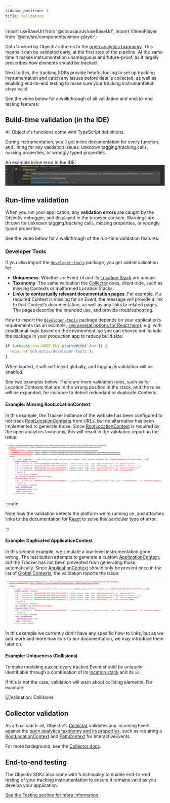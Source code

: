 ```yaml
---
sidebar_position: 4
title: Validation
---
```


import useBaseUrl from '@docusaurus/useBaseUrl';
import VimeoPlayer from '@site/src/components/vimeo-player';

Data tracked by Objectiv adheres to the [open analytics taxonomy](/taxonomy/introduction.md). This means it 
can be validated early, at the first step of the pipeline. At the same time it makes instrumentation 
unambiguous and future-proof, as it largely prescribes how elements should be tracked. 

Next to this, the tracking SDKs provide helpful tooling to set up tracking instrumentation and catch any 
issues before data is collected, as well as enabling end-to-end testing to make sure your tracking 
instrumentation stays valid.

See the video below for a walkthrough of all validation and end-to-end testing features:

<VimeoPlayer 
  id="product-demo-validation-and-e2e-testing" 
  videoId="724854129" 
  paddingBottom="58.25%" />

## Build-time validation (in the IDE)
All Objectiv's functions come with TypeScript definitions.

During instrumentation, you'll get inline documentation for every function, and linting for any validation 
issues: unknown tagging/tracking calls, missing properties, or wrongly typed properties.

An example inline error in the IDE:
![IDE validation: property id](../../../static/img/docs/ide-typescript-validation.png)

## Run-time validation

When you run your application, any **validation errors** are caught by the Objectiv debugger, and displayed 
in the browser console. Warnings are thrown for unknown tagging/tracking calls, missing properties, or 
wrongly typed properties.

See the video below for a walkthrough of the run-time validation features:

<VimeoPlayer 
  id="product-demo-validation" 
  videoId="722912732" 
  paddingBottom="45%" />

### Developer Tools
If you also import the [`developer-tools`](https://www.npmjs.com/package/@objectiv/developer-tools) package,
you get added validation for:
* **Uniqueness**: Whether an Event `id` and its [Location Stack](locations.md) are unique.
* **Taxonomy**: The same validation the [Collector](/tracking/backend/introduction.md) does, client-side, 
  such as missing Contexts or malformed Location Stacks.
* **Links to contextually relevant documentation pages**: For example, if a required Context is missing for an 
  Event, the message will provide a link to that Context’s documentation, as well as any links to related 
  pages. The pages describe the intended use, and provide troubleshooting.

How to import the [`developer-tools`](https://www.npmjs.com/package/@objectiv/developer-tools) package depends 
on your application’s requirements (as an example, 
[see several options for React here](../react/how-to-guides/configuring-logging.md#enabling-developer-tools)), 
e.g. with conditional logic based on the environment, so you can choose not include the package in your 
production app to reduce build size:

```js
if (process.env.NODE_ENV.startsWith('dev')) {
  require('@objectiv/developer-tools');
}
```

When loaded, it will self-inject globally, and logging & validation will be enabled.

See two examples below. There are more validation rules, such as for Location Contexts that are in the wrong 
position in the stack, and the rules will be expanded, for instance to detect redundant or duplicate Contexts.


#### Example: Missing RootLocationContext
In this example, the Tracker instance of the website has been configured to not track 
[RootLocationContexts](../../taxonomy/reference/location-contexts/RootLocationContext.md) from URLs, but no 
alternative has been implemented to generate those. Since 
[RootLocationContext](../../taxonomy/reference/location-contexts/RootLocationContext.md) is required by the 
open analytics taxonomy, this will result in the validation reporting the issue:

![Validation: Missing RootLocationContext](../../../static/img/docs/missing-rootlocationcontext.png)

:::note

Note how the validation detects the platform we're running on, and attaches links to the documentation 
for [React](../react/introduction.md) to solve this particular type of error.

:::

#### Example: Duplicated ApplicationContext
In this second example, we simulate a low-level instrumentation gone wrong. The test button attempts to 
generate a custom [ApplicationContext](../../taxonomy/reference/global-contexts/ApplicationContext.md), but 
the Tracker has not been prevented from generating those automatically. Since 
[ApplicationContext](../../taxonomy/reference/global-contexts/ApplicationContext.md) should only be present 
once in the list of [Global Contexts](../../taxonomy/reference/global-contexts/overview.md), the validation 
reports the issue:

![Validation: Duplicated ApplicationContext](../../../static/img/docs/duplicated-applicationcontext.png)

In this example we currently don't have any specific how-to links, but as we add more and more how-to's to 
our documentation, we may introduce them later on.

#### Example: Uniqueness (Collisions)
To make modeling easier, every tracked Event should be uniquely identifiable through a combination of its 
[location stack](../core-concepts/locations.md) and its `id`. 

If this is not the case, validation will warn about colliding elements. For example:

![Validation: Collisions](../../../static/img/docs/tracking-collision-browser-console.png)


## Collector validation
As a final catch-all, Objectiv's [Collector](/tracking/backend/introduction.md) validates any incoming 
Event against the [open analytics taxonomy and its properties](/taxonomy/reference/events/overview.md), such 
as requiring a [RootLocationContext](../../taxonomy/reference/location-contexts/RootLocationContext.md) and 
[PathContext](../../taxonomy/reference/global-contexts/PathContext.md) for InteractiveEvents.

For more background, see the [Collector docs](/tracking/backend/introduction.md).

## End-to-end testing
The Objectiv SDKs also come with functionality to enable end-to-end testing of your tracking instrumentation 
to ensure it remains valid as you develop your application. 

[See the Testing section for more information](../testing/introduction.md).
